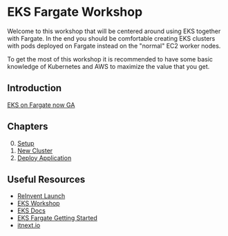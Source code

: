 # EKS Fargate Workshop
Welcome to this workshop that will be centered around using EKS together with Fargate. In the end you should be comfortable creating EKS clusters with pods deployed on Fargate instead on the "normal" EC2 worker nodes.

To get the most of this workshop it is recommended to have some basic knowledge of Kubernetes and AWS to maximize the value that you get.

## Introduction
[EKS on Fargate now GA](https://aws.amazon.com/blogs/aws/amazon-eks-on-aws-fargate-now-generally-available/)

## Chapters
0. [Setup](./0_setup)
1. [New Cluster](./1_new_cluster)
2. [Deploy Application](./2_deploy_application)

## Useful Resources
* [ReInvent Launch](https://www.youtube.com/watch?v=m-3tMXmWWQw)
* [EKS Workshop](https://eksworkshop.com/)
* [EKS Docs](https://aws.amazon.com/eks/)
* [EKS Fargate Getting Started](https://docs.aws.amazon.com/eks/latest/userguide/fargate-getting-started.html)
* [itnext.io](https://itnext.io/eks-fargate-extensibility-of-kubernetes-serverless-benefits-77599ac1763)
